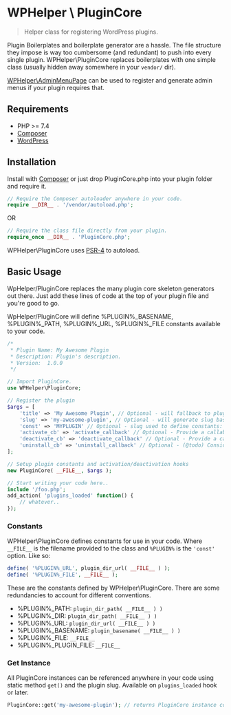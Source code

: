 # WPHelper \ PluginCore

> Helper class for registering WordPress plugins.

Plugin Boilerplates and boilerplate generator are a hassle. The file structure they impose is way too cumbersome (and redundant) to push into every single plugin. WPHelper\PluginCore replaces boilerplates with one simple class (usually hidden away somewhere in your ``vendor/`` dir).  

[WPHelper\AdminMenuPage](https://github.com/abuyoyo/AdminMenuPage) can be used to register and generate admin menus if your plugin requires that.

## Requirements
* PHP >= 7.4
* [Composer](https://getcomposer.org/)
* [WordPress](https://wordpress.org)

## Installation

Install with [Composer](https://getcomposer.org/) or just drop PluginCore.php into your plugin folder and require it.

```PHP
// Require the Composer autoloader anywhere in your code.
require __DIR__ . '/vendor/autoload.php';

```

OR

```PHP
// Require the class file directly from your plugin.
require_once __DIR__ . 'PluginCore.php';

```


WPHelper\PluginCore uses [PSR-4](https://www.php-fig.org/psr/psr-4/) to autoload.

## Basic Usage

WpHelper/PluginCore replaces the many plugin core skeleton generators out there. Just add these lines of code at the top of your plugin file and you're good to go.

WpHelper/PluginCore will define %PLUGIN%_BASENAME, %PLUGIN%_PATH, %PLUGIN%_URL, %PLUGIN%_FILE constants available to your code.

```PHP
/*
 * Plugin Name: My Awesome Plugin
 * Description: Plugin's description.
 * Version:  1.0.0
 */

// Import PluginCore.
use WPHelper\PluginCore;

// Register the plugin
$args = [
    'title' => 'My Awesome Plugin', // Optional - will fallback to plugin header Plugin Name.
    'slug' => 'my-awesome-plugin', // Optional - will generate slug based on plugin header Plugin Name
    'const' => 'MYPLUGIN' // Optional - slug used to define constants: MYPLUGIN_DIR, MYPLUGIN_URL etc. (if not provided will use 'slug' in ALLCAPS)
    'activate_cb' => 'activate_callback' // Optional - Provide a callable function to run on activation
    'deactivate_cb' => 'deactivate_callback' // Optional - Provide a callable function to run on deactivation
    'uninstall_cb' => 'uninstall_callback' // Optional - (@todo) Consider using uninstall.php and not this plugin. This plugin can run in the global scope and cause problems
];

// Setup plugin constants and activation/deactivation hooks
new PluginCore( __FILE__, $args );

// Start writing your code here..
include '/foo.php';
add_action( 'plugins_loaded' function() {
    // whatever..
});
```

### Constants

WPHelper\PluginCore defines constants for use in your code. Where ``__FILE__`` is the filename provided to the class and ``%PLUGIN%`` is the  ``'const'`` option.
Like so:

```PHP
define( '%PLUGIN%_URL', plugin_dir_url( __FILE__ ) );
define( '%PLUGIN%_FILE', __FILE__ );
```

These are the constants defined by WPHelper\PluginCore. There are some redundancies to account for different conventions.

* %PLUGIN%_PATH: ``plugin_dir_path( __FILE__ ) )``
* %PLUGIN%_DIR: ``plugin_dir_path( __FILE__ ) )``
* %PLUGIN%_URL:  ``plugin_dir_url( __FILE__ ) )``
* %PLUGIN%_BASENAME: ``plugin_basename( __FILE__ ) )``
* %PLUGIN%_FILE: ``__FILE__``
* %PLUGIN%_PLUGIN_FILE: ``__FILE__``

### Get Instance

All PluginCore instances can be referenced anywhere in your code using static method `get()` and the plugin slug. Available on `plugins_loaded` hook or later.
```PHP
PluginCore::get('my-awesome-plugin'); // returns PluginCore instance constructed with slug 'my-awesome-plugin'
```
